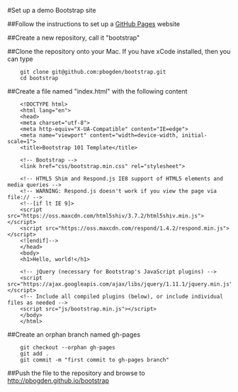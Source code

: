 
#Set up a demo Bootstrap site

##Follow the instructions to set up a <a href="https://pages.github.com/">GitHub Pages</a> website

##Create a new repository, call it "bootstrap"

##Clone the repository onto your Mac.  If you have xCode installed, then you can type

```
    git clone git@github.com:pbogden/bootstrap.git
    cd bootstrap
```

##Create a file named "index.html" with the following content

```
    <!DOCTYPE html>
    <html lang="en">
    <head>
    <meta charset="utf-8">
    <meta http-equiv="X-UA-Compatible" content="IE=edge">
    <meta name="viewport" content="width=device-width, initial-scale=1">
    <title>Bootstrap 101 Template</title>
    
    <!-- Bootstrap -->
    <link href="css/bootstrap.min.css" rel="stylesheet">
   
    <!-- HTML5 Shim and Respond.js IE8 support of HTML5 elements and media queries -->
    <!-- WARNING: Respond.js doesn't work if you view the page via file:// -->
    <!--[if lt IE 9]>
    <script src="https://oss.maxcdn.com/html5shiv/3.7.2/html5shiv.min.js"></script>
    <script src="https://oss.maxcdn.com/respond/1.4.2/respond.min.js"></script>
    <![endif]-->
    </head>
    <body>
    <h1>Hello, world!</h1>
    
    <!-- jQuery (necessary for Bootstrap's JavaScript plugins) -->
    <script src="https://ajax.googleapis.com/ajax/libs/jquery/1.11.1/jquery.min.js"></script>
    <!-- Include all compiled plugins (below), or include individual files as needed -->
    <script src="js/bootstrap.min.js"></script>
    </body>
    </html>
```

##Create an orphan branch named gh-pages

```
    git checkout --orphan gh-pages
    git add .
    git commit -m "first commit to gh-pages branch"
```
    
##Push the file to the repository and browse to http://pbogden.github.io/bootstrap


